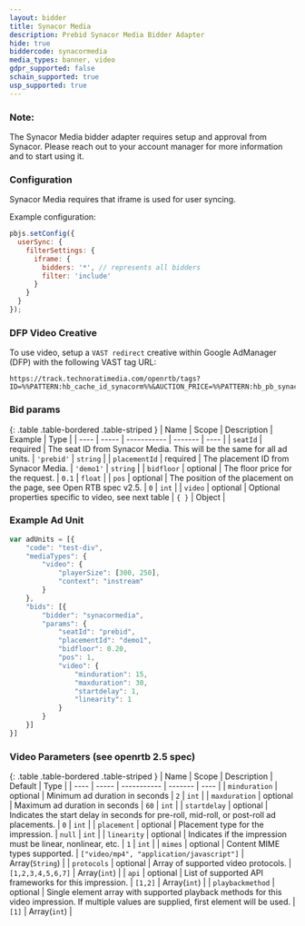 ```yaml
---
layout: bidder
title: Synacor Media
description: Prebid Synacor Media Bidder Adapter
hide: true
biddercode: synacormedia
media_types: banner, video
gdpr_supported: false
schain_supported: true
usp_supported: true
---
```


### Note:

The Synacor Media bidder adapter requires setup and approval from Synacor. Please reach out to your account manager for more information and to start using it.

### Configuration

Synacor Media requires that iframe is used for user syncing.

Example configuration:

```javascript
pbjs.setConfig({
  userSync: {
    filterSettings: {
      iframe: {
        bidders: '*', // represents all bidders
        filter: 'include'
      }
    }
  }
});
```

### DFP Video Creative
To use video, setup a `VAST redirect` creative within Google AdManager (DFP) with the following VAST tag URL:

```
https://track.technoratimedia.com/openrtb/tags?ID=%%PATTERN:hb_cache_id_synacorm%%&AUCTION_PRICE=%%PATTERN:hb_pb_synacormedia%%
```

### Bid params

{: .table .table-bordered .table-striped }
| Name | Scope | Description | Example | Type |
| ---- | ----- | ----------- | ------- | ---- |
| `seatId` | required | The seat ID from Synacor Media. This will be the same for all ad units. | `'prebid'` | `string` |
| `placementId` | required | The placement ID from Synacor Media. | `'demo1'` | `string` |
| `bidfloor` | optional | The floor price for the request. | `0.1` | `float` |
| `pos` | optional | The position of the placement on the page, see Open RTB spec v2.5. | `0` | `int` |
| `video` | optional | Optional properties specific to video, see next table | `{ }` | Object |

### Example Ad Unit
```javascript
var adUnits = [{
    "code": "test-div",
    "mediaTypes": {
        "video": {
            "playerSize": [300, 250],
            "context": "instream"
        }
    },
    "bids": [{
        "bidder": "synacormedia",
        "params": {
            "seatId": "prebid",
            "placementId": "demo1",
            "bidfloor": 0.20,
            "pos": 1,
            "video": {
                "minduration": 15,
                "maxduration": 30,
                "startdelay": 1,
                "linearity": 1
            }
        }
    }]
}]
```

### Video Parameters (see openrtb 2.5 spec)

{: .table .table-bordered .table-striped }
| Name | Scope | Description | Default | Type |
| ---- | ----- | ----------- | ------- | ---- |
| `minduration` | optional | Minimum ad duration in seconds | `2` | `int` |
| `maxduration` | optional | Maximum ad duration in seconds | `60` | `int` |
| `startdelay` | optional | Indicates the start delay in seconds for pre-roll, mid-roll, or post-roll ad placements.  | `0` | `int` |
| `placement` | optional | Placement type for the impression. | `null` | `int` |
| `linearity` | optional | Indicates if the impression must be linear, nonlinear, etc. | `1` | `int` |
| `mimes` | optional | Content MIME types supported. | `["video/mp4", "application/javascript"]` | Array(`String`) |
| `protocols` | optional | Array of supported video protocols. | `[1,2,3,4,5,6,7]` | Array(`int`) |
| `api` | optional | List of supported API frameworks for this impression. | `[1,2]` | Array(`int`) |
| `playbackmethod` | optional | Single element array with supported playback methods for this video impression. If multiple values are supplied, first element will be used. | `[1]` | Array(`int`) |
